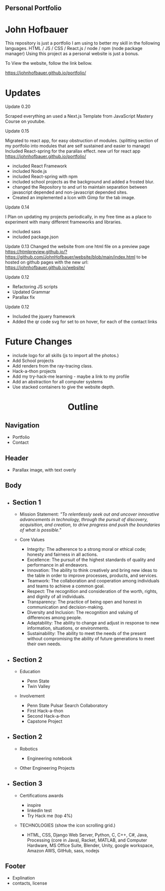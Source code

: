 ## Personal Portfolio

# John Hofbauer

This repository is just a portfolio I am using to better my skill in the following languages.
HTML / JS / CSS / React.js / node / npm (node package manager)
Using this project as a personal website is just a bonus.

To View the website, follow the link bellow.

https://johnhofbauer.github.io/portfolio/

# Updates

Update 0.20

Scraped everything an used a Next.js Template from JavaScript Mastery Course on youtube.

Update 0.15

Migrated to react app, for easy obstruction of modules. (splitting section of my portfolio into modules that are self sustained and easier to manage) Included React-spring for the parallax effect.
new url for react app https://johnhofbauer.github.io/portfolio/

- included React Framework
- included Node.js
- included React-spring with npm
- included school projects as the background and added a frosted blur.
- changed the Repository to and url to maintain separation between javascript depended and non-javascript depended sites.
- Created an implemented a Icon with Gimp for the tab image.

Update 0.14

I Plan on updating my projects periodically, in my free time as a place to experiment with many different frameworks and libraries.

- included sass
- included package.json

Update 0.13
Changed the website from one html file on a preview page https://htmlpreview.github.io/?https://github.com/JohnHofbauer/website/blob/main/index.html
to be hosted on github pages with the new url: https://johnhofbauer.github.io/website/

Update 0.12

- Refactoring JS scripts
- Updated Grammar
- Parallax fix

Update 0.12

- Included the jquery framework
- Added the qr code svg for set to on hover, for each of the contact links

# Future Changes

- include logo for all skills (js to import all the photos.)
- Add School projects
- Add renders from the ray-tracing class.
- Hack-a-thon projects
- Add my try-hack-me learning - maybe a link to my profile
- Add an abstraction for all computer systems
- Use stacked containers to give the website depth.

<center> <h1> Outline </h1> </center>

## Navigation

- Portfolio
- Contact

## Header

- Parallax image, with text overly

## Body

- ## Section 1

  - Mission Statement: <i>"To relentlessly seek out and uncover innovative advancements in technology, through the pursuit of discovery, acquisition, and creation, to drive progress and push the boundaries of what is possible."</i>

  - Core Values

    - Integrity: The adherence to a strong moral or ethical code; honesty and fairness in all actions.
    - Excellence: The pursuit of the highest standards of quality and performance in all endeavors.
    - Innovation: The ability to think creatively and bring new ideas to the table in order to improve processes, products, and services.
    - Teamwork: The collaboration and cooperation among individuals and teams to achieve a common goal.
    - Respect: The recognition and consideration of the worth, rights, and dignity of all individuals.
    - Transparency: The practice of being open and honest in communication and decision-making.
    - Diversity and Inclusion: The recognition and valuing of differences among people.
    - Adaptability: The ability to change and adjust in response to new information, situations, or environments.
    - Sustainability: The ability to meet the needs of the present without compromising the ability of future generations to meet their own needs.

- ## Section 2

  - Education

    - Penn State
    - Twin Valley

  - Involvement
    - Penn State Pulsar Search Collaboratory
    - First Hack-a-thon
    - Second Hack-a-thon
    - Capstone Project

- ## Section 2

  - Robotics

    - Engineering notebook

  - Other Engineering Projects

- ## Section 3

  - Certifications awards

    - inspire
    - linkedin test
    - Try Hack me (top 4%)

  - TECHNOLOGIES (show the icon scrolling grid.)

    - HTML, CSS, Django Web Server, Python, C, C++, C#, Java, Processing (core in Java), Racket, MATLAB, and Computer Hardware, MS Office Suite, Blender, Unity, google workspace, Amazon AWS, GitHub, sass, nodejs

## Footer

- Explination
- contacts, license
